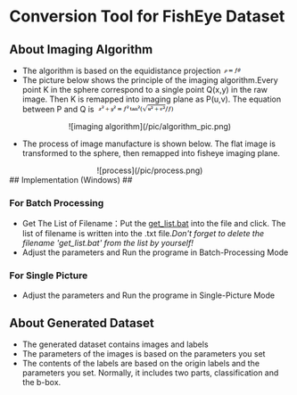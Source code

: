 # Conversion Tool for FishEye Dataset

## About Imaging Algorithm ##
* The algorithm is based on the equidistance projection ![equidistance projection](/pic/algorithm.png)
* The picture below shows the principle of the imaging algorithm.Every point K in the sphere correspond to a single point Q(x,y) in the raw image. Then K is remapped into imaging plane as P(u,v). The equation between P and Q is ![imaging algorithm](/pic/imaging_algorithm.png)

<div align=center>![imaging algorithm](/pic/algorithm_pic.png)

* <div align=left> The process of image manufacture is shown below. The flat image is transformed to the sphere, then remapped into fisheye imaging plane.

<div align=center>![process](/pic/process.png)

<div align=left> 
## Implementation (Windows) ##

### For Batch Processing ###
* Get The List of Filename：Put the [get_list.bat](/get_list.bat) into the file and click. The list of filename is written into the .txt file.*Don't forget to delete the filename 'get_list.bat' from the list by yourself!*
* Adjust the parameters and Run the programe in Batch-Processing Mode

### For Single Picture ###
* Adjust the parameters and Run the programe in Single-Picture Mode

## About Generated Dataset ##
* The generated dataset contains images and labels
* The parameters of the images is based on the parameters you set
* The contents of the labels are based on the origin labels and the parameters you set. Normally, it includes two parts, classification and the b-box.